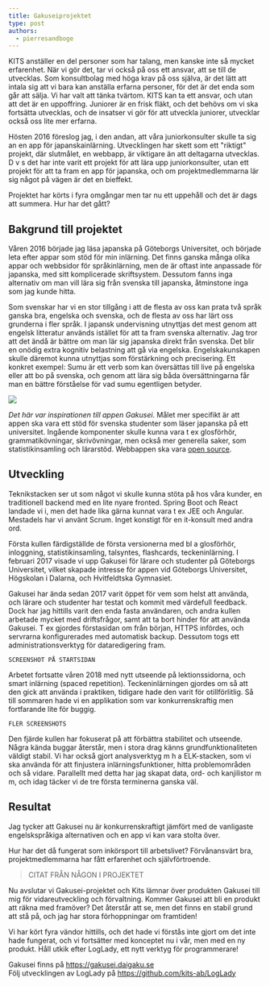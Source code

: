 ```yaml
---
title: Gakuseiprojektet
type: post
authors:
  - pierresandboge
---
```


KITS anställer en del personer som har talang, men kanske inte så mycket erfarenhet. När vi gör det, tar vi också på oss ett ansvar, att se till de utvecklas. Som konsultbolag med höga krav på oss själva, är det lätt att intala sig att vi bara kan anställa erfarna personer, för det är det enda som går att sälja. Vi har valt att tänka tvärtom. KITS kan ta ett ansvar, och utan att det är en uppoffring. Juniorer är en frisk fläkt, och det behövs om vi ska fortsätta utvecklas, och de insatser vi gör för att utveckla juniorer, utvecklar också oss lite mer erfarna.

Hösten 2016 föreslog jag, i den andan, att våra juniorkonsulter skulle ta sig an en app för japanskainlärning. Utvecklingen har skett som ett "riktigt" projekt, där slutmålet, en webbapp, är viktigare än att deltagarna utvecklas. D v s det har inte varit ett projekt för att lära upp juniorkonsulter, utan ett projekt för att ta fram en app för japanska, och om projektmedlemmarna lär sig något på vägen är det en bieffekt.

Projektet har körts i fyra omgångar men tar nu ett uppehåll och det är dags att summera. Hur har det gått?

<!-- more -->

## Bakgrund till projektet

Våren 2016 började jag läsa japanska på Göteborgs Universitet, och började leta efter appar som stöd för min inlärning. Det finns ganska många olika appar och webbsidor för språkinlärning, men de är oftast inte anpassade för japanska, med sitt komplicerade skriftsystem. Dessutom fanns inga alternativ om man vill lära sig från svenska till japanska, åtminstone inga som jag kunde hitta.

Som svenskar har vi en stor tillgång i att de flesta av oss kan prata två språk ganska bra, engelska och svenska, och de flesta av oss har lärt oss grunderna i fler språk. I japansk undervisning utnyttjas det mest genom att engelsk litteratur används istället för att ta fram svenska alternativ. Jag tror att det ändå är bättre om man lär sig japanska direkt från svenska. Det blir en onödig extra kognitiv belastning att gå via engelska. Engelskakunskapen skulle däremot kunna utnyttjas som förstärkning och precisering. Ett konkret exempel: Sumu är ett verb som kan översättas till live på engelska eller att bo på svenska, och genom att lära sig båda översättningarna får man en bättre förståelse för vad sumu egentligen betyder.

![](/assets/blogg_gakusei-1.svg)

_Det här var inspirationen till appen Gakusei._ Målet mer specifikt är att appen ska vara ett stöd för svenska studenter som läser japanska på ett universitet. Ingående komponenter skulle kunna vara t ex glosförhör, grammatikövningar, skrivövningar, men också mer generella saker, som statistikinsamling och lärarstöd. Webbappen ska vara [open source](https://github.com/kits-ab/gakusei).

## Utveckling

Teknikstacken ser ut som något vi skulle kunna stöta på hos våra kunder, en traditionell backend med en lite nyare fronted. Spring Boot och React landade vi i, men det hade lika gärna kunnat vara t ex JEE och Angular. Mestadels har vi använt Scrum. Inget konstigt för en it-konsult med andra ord.

Första kullen färdigställde de första versionerna med bl a glosförhör, inloggning, statistikinsamling, talsyntes, flashcards, teckeninlärning. I februari 2017 visade vi upp Gakusei för lärare och studenter på Göteborgs Universitet, vilket skapade intresse för appen vid Göteborgs Universitet, Högskolan i Dalarna, och Hvitfeldtska Gymnasiet.

Gakusei har ända sedan 2017 varit öppet för vem som helst att använda, och lärare och studenter har testat och kommit med värdefull feedback. Dock har jag hittills varit den enda fasta användaren, och andra kullen arbetade mycket med driftsfrågor, samt att ta bort hinder för att använda Gakusei. T ex gjordes förstasidan om från början, HTTPS infördes, och servrarna konfigurerades med automatisk backup. Dessutom togs ett administrationsverktyg för dataredigering fram.

`SCREENSHOT PÅ STARTSIDAN`

Arbetet fortsatte våren 2018 med nytt utseende på lektionssidorna, och smart inlärning (spaced repetition). Teckeninlärningen gjordes om så att den gick att använda i praktiken, tidigare hade den varit för otillförlitlig. Så till sommaren hade vi en applikation som var konkurrenskraftig men fortfarande lite för buggig.

`FLER SCREENSHOTS`

Den fjärde kullen har fokuserat på att förbättra stabilitet och utseende. Några kända buggar återstår, men i stora drag känns grundfunktionaliteten väldigt stabil. Vi har också gjort analysverktyg m h a ELK-stacken, som vi ska använda för att finjustera inlärningsfunktioner, hitta problemområden och så vidare. Parallellt med detta har jag skapat data, ord- och kanjilistor m m, och idag täcker vi de tre första terminerna ganska väl.

## Resultat

Jag tycker att Gakusei nu är konkurrenskraftigt jämfört med de vanligaste engelskspråkiga alternativen och en app vi kan vara stolta över.

Hur har det då fungerat som inkörsport till arbetslivet? Förvånansvärt bra, projektmedlemmarna har fått erfarenhet och självförtroende.

> CITAT FRÅN NÅGON I PROJEKTET

Nu avslutar vi Gakusei-projektet och Kits lämnar över produkten Gakusei till mig för vidareutveckling och förvaltning. Kommer Gakusei att bli en produkt att räkna med framöver? Det återstår att se, men det finns en stabil grund att stå på, och jag har stora förhoppningar om framtiden!

Vi har kört fyra vändor hittills, och det hade vi förstås inte gjort om det inte hade fungerat, och vi fortsätter med konceptet nu i vår, men med en ny produkt. Håll utkik efter LogLady, ett nytt verktyg för programmerare!

Gakusei finns på https://gakusei.daigaku.se  
Följ utvecklingen av LogLady på https://github.com/kits-ab/LogLady
